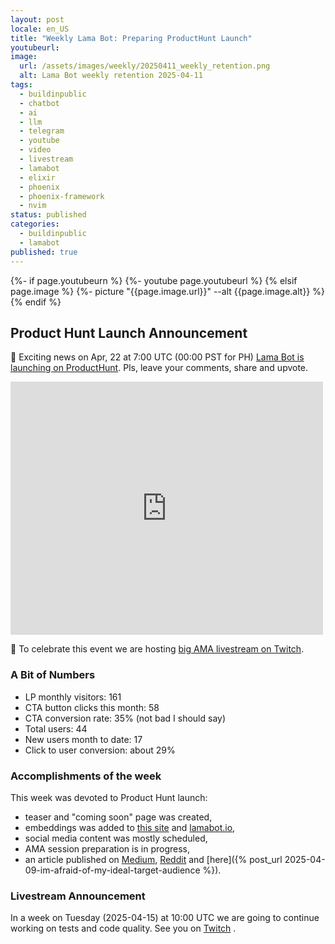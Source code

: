 ```yaml
---
layout: post
locale: en_US
title: "Weekly Lama Bot: Preparing ProductHunt Launch"
youtubeurl: 
image:
  url: /assets/images/weekly/20250411_weekly_retention.png
  alt: Lama Bot weekly retention 2025-04-11
tags:
  - buildinpublic
  - chatbot
  - ai
  - llm
  - telegram
  - youtube
  - video
  - livestream
  - lamabot
  - elixir
  - phoenix
  - phoenix-framework
  - nvim
status: published
categories:
  - buildinpublic
  - lamabot
published: true
---
```

{%- if page.youtubeurn %}
    {%- youtube page.youtubeurl %}
{% elsif page.image %}
    {%- picture "{{page.image.url}}" --alt {{page.image.alt}} %}
{% endif %}

## Product Hunt Launch Announcement

🚀 Exciting news on Apr, 22 at 7:00 UTC (00:00 PST for PH) [Lama Bot is launching on ProductHunt](https://www.producthunt.com/products/lama-bot). Pls, leave your comments, share and upvote.

<iframe style="border: none;" src="https://cards.producthunt.com/cards/products/1049540" width="500" height="405" frameborder="0" scrolling="no" allowfullscreen></iframe>

🥳 To celebrate this event we are hosting [big AMA livestream on Twitch](https://www.twitch.tv/war1and). 

### A Bit of Numbers

- LP monthly visitors: 161
- CTA button clicks this month: 58
- CTA conversion rate:  35% (not bad I should say)
- Total users: 44
- New users month to date: 17
- Click to user conversion:  about 29%

### Accomplishments of the week

This week was devoted to Product Hunt launch:  
- teaser and "coming soon" page was created, 
- embeddings was added to [this site](/) and [lamabot.io](https://lamabot.io?utm_source=t0ha.ru&utm_medium=post&utm_campaign=weekly),
- social media content was mostly scheduled,
- AMA session preparation is in progress,
- an article published on [Medium](https://medium.com/@t0ha.ru/im-afraid-of-my-ideal-target-audience-6fc39945122b), [Reddit](https://www.reddit.com/r/indiehackers/comments/1jv2222/im_afraid_of_my_ideal_target_audience_what_should/) and [here]({% post_url 2025-04-09-im-afraid-of-my-ideal-target-audience %}).
### Livestream Announcement

In a week on Tuesday (2025-04-15) at 10:00 UTC we are going to continue working on tests and code quality. See you on [Twitch](https://www.twitch.tv/war1and) .
